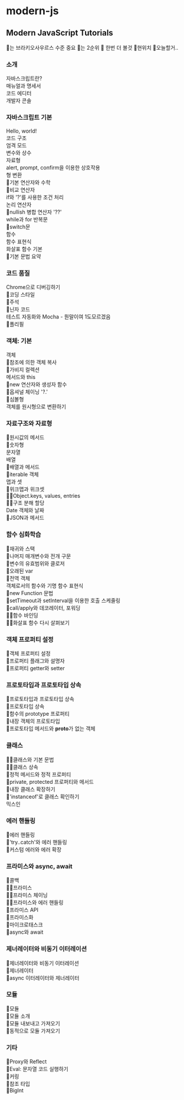 # modern-js

## Modern JavaScript Tutorials

🦕는 브라키오사우르스 수준 중요 🧶는 2순위 🚧 한번 더 볼것 🔴현위치 🔸오늘할거..

### 소개

자바스크립트란?<br>
매뉴얼과 명세서<br>
코드 에디터<br>
개발자 콘솔

### 자바스크립트 기본

Hello, world!<br>
코드 구조<br>
엄격 모드<br>
변수와 상수<br>
자료형<br>
alert, prompt, confirm을 이용한 상호작용<br>
형 변환<br>
🧶기본 연산자와 수학<br>
🚧비교 연산자<br>
if와 '?'를 사용한 조건 처리<br>
논리 연산자<br>
🧶nullish 병합 연산자 '??'<br>
while과 for 반복문<br>
🧶switch문<br>
함수<br>
함수 표현식<br>
화살표 함수 기본<br>
🧶기본 문법 요약<br>

### 코드 품질

Chrome으로 디버깅하기<br>
🧶코딩 스타일<br>
🧶주석<br>
🧶닌자 코드<br>
테스트 자동화와 Mocha - 뭔말이여 1도모르겠음<br>
🧶폴리필<br>

### 객체: 기본

객체<br>
🚧참조에 의한 객체 복사<br>
🧶가비지 컬렉션<br>
메서드와 this<br>
🚧new 연산자와 생성자 함수<br>
🧶옵셔널 체이닝 '?.'<br>
🧶심볼형<br>
객체를 원시형으로 변환하기<br>

### 자료구조와 자료형

🧶원시값의 메서드<br>
🧶숫자형<br>
문자열<br>
배열<br>
🦕배열과 메서드<br>
🧶iterable 객체<br>
맵과 셋<br>
🧶위크맵과 위크셋<br>
🔸🦕Object.keys, values, entries<br>
🔸🦕구조 분해 할당<br>
Date 객체와 날짜<br>
🦕JSON과 메서드<br>

### 함수 심화학습

🧶재귀와 스택<br>
🦕나머지 매개변수와 전개 구문<br>
🦕변수의 유효범위와 클로저<br>
🧶오래된 var<br>
🧶전역 객체<br>
객체로서의 함수와 기명 함수 표현식<br>
🧶new Function 문법<br>
🦕setTimeout과 setInterval을 이용한 호출 스케줄링<br>
🧶call/apply와 데코레이터, 포워딩<br>
🔸🦕함수 바인딩<br>
🔸🦕화살표 함수 다시 살펴보기<br>

### 객체 프로퍼티 설정

🦕객체 프로퍼티 설정<br>
🧶프로퍼티 플래그와 설명자<br>
🧶프로퍼티 getter와 setter<br>

### 프로토타입과 프로토타입 상속

🦕프로토타입과 프로토타입 상속<br>
🦕프로토타입 상속<br>
🧶함수의 prototype 프로퍼티<br>
🧶내장 객체의 프로토타입<br>
🧶프로토타입 메서드와 **proto**가 없는 객체<br>

### 클래스

🔸🦕클래스와 기본 문법<br>
🔸🦕클래스 상속<br>
🧶정적 메서드와 정적 프로퍼티<br>
🧶private, protected 프로퍼티와 메서드<br>
🧶내장 클래스 확장하기<br>
🧶'instanceof'로 클래스 확인하기<br>
믹스인<br>

### 에러 핸들링

🦕에러 핸들링<br>
🦕'try..catch'와 에러 핸들링<br>
🧶커스텀 에러와 에러 확장<br>

### 프라미스와 async, await

🧶콜백<br>
🔴🦕프라미스<br>
🔸🦕프라미스 체이닝<br>
🔸🦕프라미스와 에러 핸들링<br>
🧶프라미스 API<br>
🧶프라미스화<br>
🧶마이크로태스크<br>
🦕async와 await<br>

### 제너레이터와 비동기 이터레이션

🧶제너레이터와 비동기 이터레이션<br>
🧶제너레이터<br>
🧶async 이터레이터와 제너레이터<br>

### 모듈

🦕모듈<br>
🦕모듈 소개<br>
🦕모듈 내보내고 가져오기<br>
🧶동적으로 모듈 가져오기<br>

### 기타

🧶Proxy와 Reflect<br>
🧶Eval: 문자열 코드 실행하기<br>
🧶커링<br>
🧶참조 타입<br>
🧶BigInt<br>
